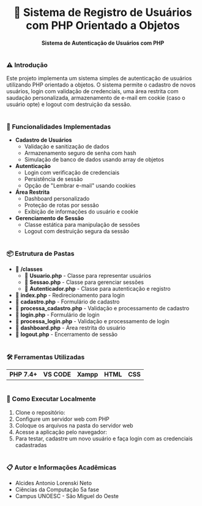 <h1 align="center"><b>🚀 Sistema de Registro de Usuários com PHP Orientado a Objetos</b></h1>

<h4 align="center"><b>Sistema de Autenticação de Usuários com PHP</b></h4>

#

### **⚠️ Introdução**

Este projeto implementa um sistema simples de autenticação de usuários utilizando PHP orientado a objetos. O sistema permite o cadastro de novos usuários, login com validação de credenciais, uma área restrita com saudação personalizada, armazenamento de e-mail em cookie (caso o usuário opte) e logout com destruição da sessão.

#

### **🔎 Funcionalidades Implementadas**

+ **Cadastro de Usuários**
   - Validação e sanitização de dados
   - Armazenamento seguro de senha com hash
   - Simulação de banco de dados usando array de objetos
+ **Autenticação**
   - Login com verificação de credenciais
   - Persistência de sessão
   - Opção de "Lembrar e-mail" usando cookies
+ **Área Restrita**
   - Dashboard personalizado
   - Proteção de rotas por sessão
   - Exibição de informações do usuário e cookie
+ **Gerenciamento de Sessão**
   - Classe estática para manipulação de sessões
   - Logout com destruição segura da sessão

#

### **📦 Estrutura de Pastas**

  * 📁 **/classes**
    * 📄 **Usuario.php** - Classe para representar usuários
    * 📄 **Sessao.php** - Classe para gerenciar sessões
    * 📄 **Autenticador.php** - Classe para autenticação e registro
  * 📄 **index.php** - Redirecionamento para login
  * 📄 **cadastro.php** - Formulário de cadastro
  * 📄 **processa_cadastro.php** - Validação e processamento de cadastro
  * 📄 **login.php** - Formulário de login
  * 📄 **processa_login.php** - Validação e processamento de login
  * 📄 **dashboard.php** - Área restrita do usuário
  * 📄 **logout.php** - Encerramento de sessão

#

### **🛠️ Ferramentas Utilizadas**

<table>
  <tr>
    <td><b>PHP 7.4+</b></td>
    <td><b>VS CODE</b></td>
    <td><b>Xampp</b></td>
    <td><b>HTML</b></td>
    <td><b>CSS</b></td>
  </tr>
</table>

#

### **🔧 Como Executar Localmente**

1. Clone o repositório:
2. Configure um servidor web com PHP
3. Coloque os arquivos na pasta do servidor web
4. Acesse a aplicação pelo navegador:
5. Para testar, cadastre um novo usuário e faça login com as credenciais cadastradas

#

### **📋 Autor e Informações Acadêmicas**
* Alcides Antonio Lorenski Neto
* Ciências da Computação 5a fase 
* Campus UNOESC - São Miguel do Oeste 
